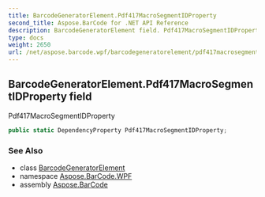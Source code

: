 ```yaml
---
title: BarcodeGeneratorElement.Pdf417MacroSegmentIDProperty
second_title: Aspose.BarCode for .NET API Reference
description: BarcodeGeneratorElement field. Pdf417MacroSegmentIDProperty
type: docs
weight: 2650
url: /net/aspose.barcode.wpf/barcodegeneratorelement/pdf417macrosegmentidproperty/
---
```

## BarcodeGeneratorElement.Pdf417MacroSegmentIDProperty field

Pdf417MacroSegmentIDProperty

```csharp
public static DependencyProperty Pdf417MacroSegmentIDProperty;
```

### See Also

* class [BarcodeGeneratorElement](../)
* namespace [Aspose.BarCode.WPF](../../../aspose.barcode.wpf/)
* assembly [Aspose.BarCode](../../../)


